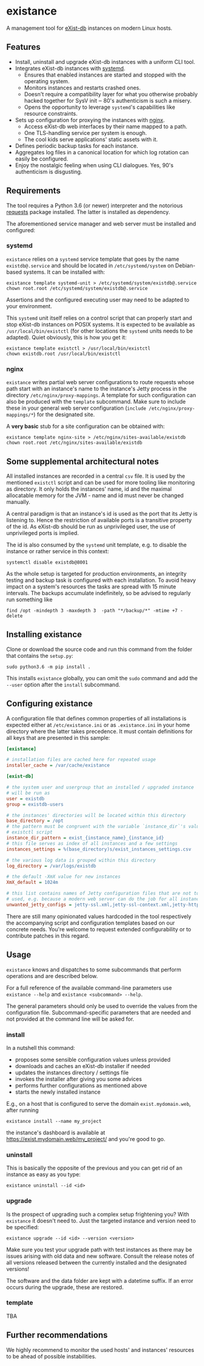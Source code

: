 # existance

A management tool for [eXist-db] instances on modern Linux hosts.


## Features

* Install, uninstall and upgrade eXist-db instances with a uniform CLI tool.
* Integrates eXist-db instances with [systemd].
  - Ensures that enabled instances are started and stopped with the operating
    system.
  - Monitors instances and restarts crashed ones.
  - Doesn't require a compatibility layer for what you otherwise probably
    hacked together for SysV init ‒ 80's authenticism is such a misery.
  - Opens the opportunity to leverage `systemd`'s capabilities like resource
    constraints.
* Sets up configuration for proxying the instances with [nginx].
  - Access eXist-db web interfaces by their name mapped to a path.
  - One TLS-handling service per system is enough.
  - The cool kids serve applications' static assets with it.
* Defines periodic backup tasks for each instance.
* Aggregates log files in a canonical location for which log rotation can
  easily be configured.
* Enjoy the nostalgic feeling when using CLI dialogues.
  Yes, 90's authenticism is disgusting.


## Requirements

The tool requires a Python 3.6 (or newer) interpreter and the notorious
[requests] package installed. The latter is installed as dependency.

The aforementioned service manager and web server must be installed and
configured:

### systemd

`existance` relies on a `systemd` service template that goes by the name
`existdb@.service` and should be located in `/etc/systemd/system` on
Debian-based systems. It can be installed with:

    existance template systemd-unit > /etc/systemd/system/existdb@.service
    chown root.root /etc/systemd/system/existdb@.service

Assertions and the configured executing user may need to be adapted to your
environment.

This `systemd` unit itself relies on a control script that can properly start
and stop eXist-db instances on POSIX systems. It is expected to be available
as `/usr/local/bin/existctl` (for other locations the `systemd` units needs to
be adapted). Quiet obviously, this is how you get it:

    existance template existctl > /usr/local/bin/existctl
    chown existdb.root /usr/local/bin/existctl


### nginx

`existance` writes partial web server configurations to route requests whose
path start with an instance's name to the instance's Jetty process in the
directory `/etc/nginx/proxy-mappings`.
A template for such configuration can also be produced with the `template`
subcommand.
Make sure to include these in your general web server configuration
(`include /etc/nginx/proxy-mappings/*`) for the designated site. 

A **very basic** stub for a site configuration can be obtained with:

    existance template nginx-site > /etc/nginx/sites-available/existdb
    chown root.root /etc/nginx/sites-available/existdb


## Some supplemental architectural notes

All installed instances are recorded in a central `csv` file. It is used by the
mentioned `existctl` script and can be used for more tooling like monitoring as
directory. It only holds the instances' name, id and the maximal allocatable
memory for the JVM - name and id must never be changed manually.

A central paradigm is that an instance's id is used as the port that its Jetty
is listening to. Hence the restriction of available ports is a transitive
property of the id. As eXist-db should be run as unprivileged user, the use of
unprivileged ports is implied.

The id is also consumed by the `systemd` unit template, e.g. to disable the
instance or rather service in this context:

    systemctl disable existdb@8001

As the whole setup is targeted for production environments, an integrity
testing and backup task is configured with each installation. To avoid heavy
impact on a system's resources the tasks are spread with 15 minute intervals.
The backups accumulate indefinitely, so be advised to regularly run something
like

    find /opt -mindepth 3 -maxdepth 3  -path "*/backup/*" -mtime +7 -delete


## Installing existance

Clone or download the source code and run this command from the folder that
contains the `setup.py`:

    sudo python3.6 -m pip install .

This installs `existance` globally, you can omit the `sudo` command and add the
`--user` option after the `install` subcommand.


## Configuring existance

A configuration file that defines common properties of all installations is
expected either at `/etc/existance.ini` or as `.existance.ini` in your home
directory where the latter takes precedence. It must contain definitions for
all keys that are presented in this sample:


```ini
[existance]

# installation files are cached here for repeated usage
installer_cache = /var/cache/existance

[exist-db]

# the system user and usergroup that an installed / upgraded instance
# will be run as
user = existdb
group = existdb-users

# the instances' directories will be located within this directory
base_directory = /opt
# the pattern must be congruent with the variable `instance_dir`'s value in the
# existctl script
instance_dir_pattern = exist_{instance_name}_{instance_id}
# this file serves as index of all instances and a few settings
instances_settings = %(base_directory)s/exist_instances_settings.csv

# the various log data is grouped within this directory
log_directory = /var/logs/existdb

# the default -XmX value for new instances
XmX_default = 1024m

# this list contains names of Jetty configuration files that are not to be
# used, e.g. because a modern web server can do the job for all instances
unwanted_jetty_configs = jetty-ssl.xml,jetty-ssl-context.xml,jetty-https.xml
```

There are still many opinionated values hardcoded in the tool respectively the
accompanying script and configuration templates based on our concrete needs.
You're welcome to request extended configurability or to contribute patches in
this regard.


## Usage

`existance` knows and dispatches to some subcommands that perform operations
and are described below.

For a full reference of the available command-line parameters use
`existance --help` and `existance <subcommand> --help`.

The general parameters should only be used to override the values from the
configuration file. Subcommand-specific parameters that are needed and not
provided at the command line will be asked for.

### install

In a nutshell this command:

- proposes some sensible configuration values unless provided
- downloads and caches an eXist-db installer if needed
- updates the instances directory / settings file
- invokes the installer after giving you some advices
- performs further configurations as mentioned above
- starts the newly installed instance

E.g., on a host that is configured to serve the domain `exist.mydomain.web`,
after running

    existance install --name my_project

the instance's dashboard is available at https://exist.mydomain.web/my_project/
and you're good to go.

### uninstall

This is basically the opposite of the previous and you can get rid of an
instance as easy as you type:

    existance uninstall --id <id>

### upgrade

Is the prospect of upgrading such a complex setup frightening you? With
`existance` it doesn't need to. Just the targeted instance and version need to
be specified:

    existance upgrade --id <id> --version <version>

Make sure you test your upgrade path with test instances as there may be issues
arising with old data and new software.
Consult the release notes of all versions released between the currently
installed and the designated versions!

The software and the data folder are kept with a datetime suffix. If an error
occurs during the upgrade, these are restored.

### template

TBA


## Further recommendations

We highly recommend to monitor the used hosts' and instances' resources to be
ahead of possible instabilities.



[eXist-db]: https://exist-db.org/
[nginx]: https://nginx.org/
[requests]: http://docs.python-requests.org/
[systemd]: https://www.freedesktop.org/wiki/Software/systemd/
